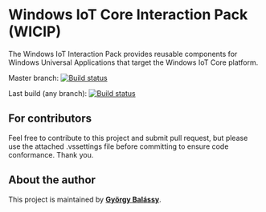 ﻿# Windows IoT Core Interaction Pack (WICIP)

The Windows IoT Interaction Pack provides reusable components for Windows Universal Applications that target the Windows IoT Core platform.

Master branch: [![Build status](https://ci.appveyor.com/api/projects/status/github/balassy/iot-interaction-pack?branch=master&svg=true)](https://ci.appveyor.com/project/balassy/iot-interaction-pack/branch/master)

Last build (any branch): [![Build status](https://ci.appveyor.com/api/projects/status/github/balassy/iot-interaction-pack?svg=true)](https://ci.appveyor.com/project/balassy/iot-interaction-pack)

## For contributors

Feel free to contribute to this project and submit pull request, but please use the attached .vssettings file before committing to ensure code conformance. Thank you.

## About the author

This project is maintained by **[György Balássy](http://gyorgybalassy.wordpress.com)**.
